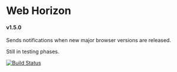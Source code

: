 # Web Horizon
#### v1.5.0

Sends notifications when new major browser versions are released.

Still in testing phases.

[![Build Status](https://travis-ci.org/rgeraldporter/web-horizon.svg?branch=master)](https://travis-ci.org/rgeraldporter/web-horizon)
